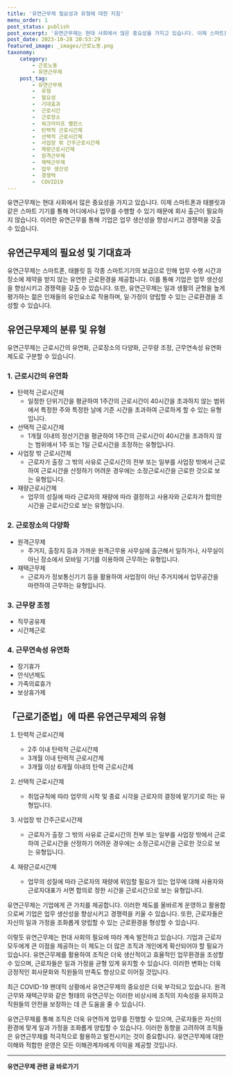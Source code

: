 ```yaml
---
title: '유연근무제 필요성과 유형에 대한 지침'
menu_order: 1
post_status: publish
post_excerpt: '유연근무제는 현대 사회에서 많은 중요성을 가지고 있습니다. 이제 스마트폰과 태블릿과 같은 스마트 기기를 통해 어디에서나 업무를 수행할 수 있기 때문에 회사 출근이 필요하지 않습니다. 이러한 유연근무를 통해 기업은 업무 생산성을 향상시키고 경쟁력을 갖출 수 있습니다.'
post_date: 2023-10-28 20:53:29
featured_image: _images/근로노동.png
taxonomy:
    category:
        - 근로노동
        - 유연근무제
    post_tag:
        - 유연근무제
        -  유형
        -  필요성
        -  기대효과
        -  근로시간
        -  근로장소
        -  워크라이프 밸런스
        -  탄력적 근로시간제
        -  선택적 근로시간제
        -  사업장 밖 간주근로시간제
        -  재량근로시간제
        -  원격근무제
        -  재택근무제
        -  업무 생산성
        -  경쟁력
        -  COVID19
---
```



유연근무제는 현대 사회에서 많은 중요성을 가지고 있습니다. 이제 스마트폰과 태블릿과 같은 스마트 기기를 통해 어디에서나 업무를 수행할 수 있기 때문에 회사 출근이 필요하지 않습니다. 이러한 유연근무를 통해 기업은 업무 생산성을 향상시키고 경쟁력을 갖출 수 있습니다.

## 유연근무제의 필요성 및 기대효과

유연근무제는 스마트폰, 태블릿 등 각종 스마트기기의 보급으로 인해 업무 수행 시간과 장소에 제약을 받지 않는 유연한 근로환경을 제공합니다. 이를 통해 기업은 업무 생산성을 향상시키고 경쟁력을 갖출 수 있습니다. 또한, 유연근무제는 일과 생활의 균형을 높게 평가하는 젊은 인재들의 유인요소로 작용하며, 일·가정이 양립할 수 있는 근로환경을 조성할 수 있습니다.

## 유연근무제의 분류 및 유형

유연근무제는 근로시간의 유연화, 근로장소의 다양화, 근무량 조정, 근무연속성 유연화 제도로 구분할 수 있습니다.

### 1. 근로시간의 유연화

- 탄력적 근로시간제
  - 일정한 단위기간을 평균하여 1주간의 근로시간이 40시간을 초과하지 않는 범위에서 특정한 주와 특정한 날에 기준 시간을 초과하여 근로하게 할 수 있는 유형입니다.
- 선택적 근로시간제
  - 1개월 이내의 정산기간을 평균하여 1주간의 근로시간이 40시간을 초과하지 않는 범위에서 1주 또는 1일 근로시간을 조정하는 유형입니다.
- 사업장 밖 근로시간제
  - 근로자가 출장 그 밖의 사유로 근로시간의 전부 또는 일부를 사업장 밖에서 근로하여 근로시간을 산정하기 어려운 경우에는 소정근로시간을 근로한 것으로 보는 유형입니다.
- 재량근로시간제
  - 업무의 성질에 따라 근로자의 재량에 따라 결정하고 사용자와 근로자가 합의한 시간을 근로시간으로 보는 유형입니다.

### 2. 근로장소의 다양화

- 원격근무제
  - 주거지, 출장지 등과 가까운 원격근무용 사무실에 출근해서 일하거나, 사무실이 아닌 장소에서 모바일 기기를 이용하여 근무하는 유형입니다.
- 재택근무제
  - 근로자가 정보통신기기 등을 활용하여 사업장이 아닌 주거지에서 업무공간을 마련하여 근무하는 유형입니다.

### 3. 근무량 조정

- 직무공유제
- 시간제근로

### 4. 근무연속성 유연화

- 장기휴가
- 안식년제도
- 가족의료휴가
- 보상휴가제

## 「근로기준법」에 따른 유연근무제의 유형

1. 탄력적 근로시간제
   - 2주 이내 탄력적 근로시간제
   - 3개월 이내 탄력적 근로시간제
   - 3개월 이상 6개월 이내의 탄력 근로시간제

2. 선택적 근로시간제
   - 취업규칙에 따라 업무의 시작 및 종료 시각을 근로자의 결정에 맡기기로 하는 유형입니다.

3. 사업장 밖 간주근로시간제
   - 근로자가 출장 그 밖의 사유로 근로시간의 전부 또는 일부를 사업장 밖에서 근로하여 근로시간을 산정하기 어려운 경우에는 소정근로시간을 근로한 것으로 보는 유형입니다.

4. 재량근로시간제
   - 업무의 성질에 따라 근로자의 재량에 위임할 필요가 있는 업무에 대해 사용자와 근로자대표가 서면 합의로 정한 시간을 근로시간으로 보는 유형입니다.

유연근무제는 기업에게 큰 가치를 제공합니다. 이러한 제도를 올바르게 운영하고 활용함으로써 기업은 업무 생산성을 향상시키고 경쟁력을 키울 수 있습니다. 또한, 근로자들은 자신의 일과 가정을 조화롭게 양립할 수 있는 근로환경을 형성할 수 있습니다.

이렇듯 유연근무제는 현대 사회의 필요에 따라 계속 발전하고 있습니다. 기업과 근로자 모두에게 큰 이점을 제공하는 이 제도는 더 많은 조직과 개인에게 확산되어야 할 필요가 있습니다. 유연근무제를 활용하여 조직은 더욱 생산적이고 효율적인 업무환경을 조성할 수 있으며, 근로자들은 일과 가정을 균형 있게 유지할 수 있습니다. 이러한 변화는 더욱 긍정적인 회사문화와 직원들의 만족도 향상으로 이어질 것입니다.

최근 COVID-19 팬데믹 상황에서 유연근무제의 중요성은 더욱 부각되고 있습니다. 원격근무와 재택근무와 같은 형태의 유연근무는 이러한 비상시에 조직의 지속성을 유지하고 직원들의 안전을 보장하는 데 큰 도움을 줄 수 있습니다.

유연근무제를 통해 조직은 더욱 유연하게 업무를 진행할 수 있으며, 근로자들은 자신의 환경에 맞게 일과 가정을 조화롭게 양립할 수 있습니다. 이러한 동향을 고려하여 조직들은 유연근무제를 적극적으로 활용하고 발전시키는 것이 중요합니다. 유연근무제에 대한 이해와 적합한 운영은 모든 이해관계자에게 이익을 제공할 것입니다.
<!-- wp:separator -->
<hr class="wp-block-separator has-alpha-channel-opacity"/>
<!-- /wp:separator -->

<!-- wp:group {"backgroundColor":"base","layout":{"type":"constrained"}} -->
<div class="wp-block-group has-base-background-color has-background"><!-- wp:paragraph {"align":"center","fontSize":"medium"} -->
<p class="has-text-align-center has-large-font-size"><strong>유연근무제 관련 글 바로가기</strong></p>
<!-- /wp:paragraph -->


<!-- wp:latest-posts
{"categories":[{"id":11200,"count":19,"description":"","link":"https://uknowlaw.com/category/%ec%9c%a0%ec%97%b0%ea%b7%bc%eb%ac%b4%ec%a0%9c/","name":"유연근무제","slug":"유연근무제","taxonomy":"category","parent":0,"meta":[],"_links":{"self":[{"href":"https://uknowlaw.com/wp-json/wp/v2/categories/11200"}],"collection":[{"href":"https://uknowlaw.com/wp-json/wp/v2/categories"}],"about":[{"href":"https://uknowlaw.com/wp-json/wp/v2/taxonomies/category"}],"wp:post_type":[{"href":"https://uknowlaw.com/wp-json/wp/v2/posts?categories=11200"}],"curies":[{"name":"wp","href":"https://api.w.org/{rel}","templated":true}]}}],"postsToShow":100,"excerptLength":28,"postLayout":"grid","columns":2,"featuredImageAlign":"left","featuredImageSizeSlug":"large","fontSize":"medium"} /--></div>
<!-- /wp:group -->